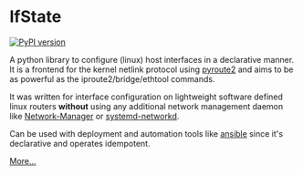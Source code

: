 # IfState

[![PyPI version](https://badge.fury.io/py/ifstate.svg)](https://badge.fury.io/py/ifstate)

A python library to configure (linux) host interfaces in a declarative manner.
It is a frontend for the kernel netlink protocol using
[pyroute2](https://pyroute2.org/) and aims to be as powerful as the
iproute2/bridge/ethtool commands.

It was written for interface configuration on lightweight software defined linux
routers **without** using any additional network management daemon like
[Network-Manager](https://gitlab.freedesktop.org/NetworkManager/NetworkManager) or
[systemd-networkd](https://www.freedesktop.org/software/systemd/man/systemd-networkd.service.html).

Can be used with deployment and automation tools like
[ansible](https://github.com/ansible/ansible) since it's declarative and
operates idempotent.

[More...](https://liske.github.io/ifstate/)
